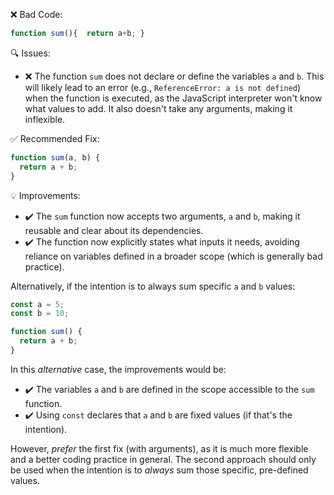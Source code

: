 ❌ Bad Code:
```javascript
function sum(){  return a+b; }
```

🔍 Issues:
*   ❌ The function `sum` does not declare or define the variables `a` and `b`. This will likely lead to an error (e.g., `ReferenceError: a is not defined`) when the function is executed, as the JavaScript interpreter won't know what values to add.  It also doesn't take any arguments, making it inflexible.

✅ Recommended Fix:

```javascript
function sum(a, b) {
  return a + b;
}
```

💡 Improvements:
*   ✔️ The `sum` function now accepts two arguments, `a` and `b`, making it reusable and clear about its dependencies.
*   ✔️ The function now explicitly states what inputs it needs, avoiding reliance on variables defined in a broader scope (which is generally bad practice).

Alternatively, if the intention is to always sum specific `a` and `b` values:

```javascript
const a = 5;
const b = 10;

function sum() {
  return a + b;
}
```

In this *alternative* case, the improvements would be:

*   ✔️ The variables `a` and `b` are defined in the scope accessible to the `sum` function.
*   ✔️ Using `const` declares that `a` and `b` are fixed values (if that's the intention).

However, *prefer* the first fix (with arguments), as it is much more flexible and a better coding practice in general. The second approach should only be used when the intention is to *always* sum those specific, pre-defined values.
